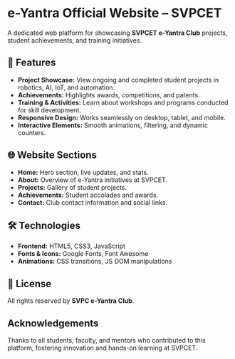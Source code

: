 # e-Yantra Official Website – SVPCET
A dedicated web platform for showcasing **SVPCET e-Yantra Club** projects, student achievements, and training initiatives.


## 🚀 Features

- **Project Showcase:** View ongoing and completed student projects in robotics, AI, IoT, and automation.  
- **Achievements:** Highlights awards, competitions, and patents.  
- **Training & Activities:** Learn about workshops and programs conducted for skill development.  
- **Responsive Design:** Works seamlessly on desktop, tablet, and mobile.  
- **Interactive Elements:** Smooth animations, filtering, and dynamic counters.  


## 🌐 Website Sections

- **Home:** Hero section, live updates, and stats.  
- **About:** Overview of e-Yantra initiatives at SVPCET.  
- **Projects:** Gallery of student projects.  
- **Achievements:** Student accolades and awards.  
- **Contact:** Club contact information and social links.  


## 🛠️ Technologies

- **Frontend:** HTML5, CSS3, JavaScript  
- **Fonts & Icons:** Google Fonts, Font Awesome  
- **Animations:** CSS transitions, JS DOM manipulations  


## 📄 License
All rights reserved by **SVPC e-Yantra Club**.  


## Acknowledgements
Thanks to all students, faculty, and mentors who contributed to this platform, fostering innovation and hands-on learning at SVPCET.
